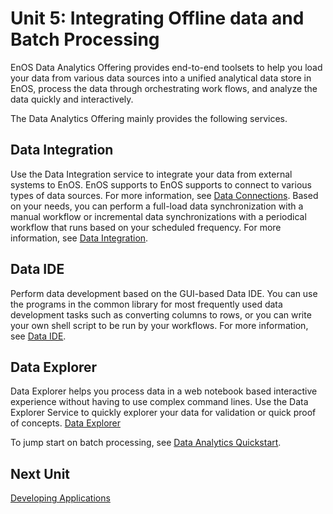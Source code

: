 #  Unit 5: Integrating Offline data and Batch Processing

EnOS Data Analytics Offering provides end-to-end toolsets to help you load your data from various data sources into a unified analytical data store in EnOS, process the data through orchestrating work flows, and analyze the data quickly and interactively. 

The Data Analytics Offering mainly provides the following services.

## Data Integration

Use the Data Integration service to integrate your data from external systems to EnOS. EnOS supports to EnOS supports to connect to various types of data sources. For more information, see [Data Connections](/docs/offline-data/en/latest/data_source/datasource_overview). Based on your needs, you can perform a full-load data synchronization with a manual workflow or incremental data synchronizations with a periodical workflow that runs based on your scheduled frequency. For more information, see [Data Integration](/docs/offline-data/en/latest/data_integration/di_overview).

## Data IDE

Perform data development based on the GUI-based Data IDE. You can use the programs in the common library for most frequently used data development tasks such as converting columns to rows, or you can write your own shell script to be run by your workflows. For more information, see [Data IDE](/docs/offline-data/en/latest/data_ide/dataide_overview).

## Data Explorer

Data Explorer helps you process data in a web notebook based interactive experience without having to use complex command lines. Use the Data Explorer Service to quickly explorer your data for validation or quick proof of concepts.  [Data Explorer](/docs/offline-data/en/latest/data_explorer/dataexplorer_overview)


To jump start on batch processing, see [Data Analytics Quickstart](/docs/offline-data/en/latest/gettingstarted).

## Next Unit

[Developing Applications](app_development)